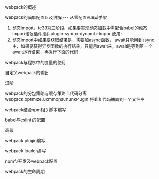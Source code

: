 webpack的概述

webpack的简单配置以及讲解 --- 从零配置vue脚手架

1. 动态import，tc39第三阶段，如果要实现动态加载中需配合babel的动态import语法插件插件plugin-syntax-dynamic-import使用;
2. 动态import中如果要获取结果是，需要加async函数， await只能用到async中，如果要获得异步函数的执行结果，只能用await来，await是等到第一个await运行结束，再执行下面的代码


webpack与程序中的变量的使用

自定义webpack的输出


进阶

webpack的分包策略与缓存策略
1.代码分离 webpack.optimize.CommonsChunkPlugin 将重复代码抽离到一个文件中


webpack结合npm相关脚本编写

babel与eslint 的配置


高级

webpack plugin编写

webpack loader编写

npm包开发及webpack配置

webpack的生命周期